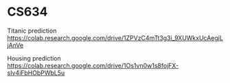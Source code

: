 # CS634
Titanic prediction
https://colab.research.google.com/drive/1ZPVzC4mTt3g3i_9XUWkxUcAegjLjAnVe

Housing prediction
https://colab.research.google.com/drive/1Os1vn0w1s8fojFX-sIv4iFbHObPWbL5u
